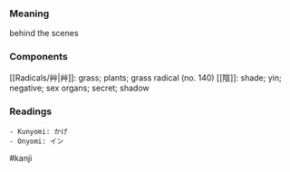 ### Meaning

behind the scenes

### Components

[[Radicals/艸|艸]]: grass; plants; grass radical (no. 140) [[陰]]: shade; yin; negative; sex organs; secret; shadow

### Readings

```
- Kunyomi: かげ
- Onyomi: イン
```

#kanji
